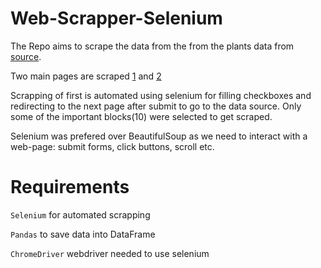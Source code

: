 # Web-Scrapper-Selenium
The Repo aims to scrape the data from the from the plants data from [source](https://plants.usda.gov/adv_search.html).

Two main pages are scraped [1](https://plants.usda.gov/adv_search.html) and [2](https://plants.usda.gov/about_adv_search.html)

Scrapping of first is automated using selenium for filling checkboxes and redirecting to the next page after submit to go to the data source.
Only some of the important blocks(10) were selected to get scraped.

Selenium was prefered over BeautifulSoup as we need to interact with a web-page: submit forms, click buttons, scroll etc.

# Requirements

`Selenium` for automated scrapping

`Pandas` to save data into DataFrame

`ChromeDriver` webdriver needed to use selenium




